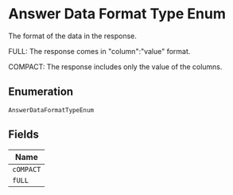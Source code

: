 
# Answer Data Format Type Enum

The format of the data in the response.

FULL: The response comes in "column":"value" format.

COMPACT: The response includes only the value of the columns.

## Enumeration

`AnswerDataFormatTypeEnum`

## Fields

| Name |
|  --- |
| `cOMPACT` |
| `fULL` |

